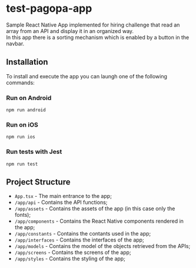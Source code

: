 # test-pagopa-app
Sample React Native App implemented for hiring challenge that read an array from an API and display it in an organized way.\
In this app there is a sorting mechanism which is enabled by a button in the navbar.

## Installation

To install and execute the app you can laungh one of the following commands:

### Run on Android

`npm run android`

### Run on iOS

`npm run ios`

### Run tests with Jest

`npm run test`

## Project Structure

- `App.tsx` - The main entrance to the app;
- `/app/api` - Contains the API functions;
- `/app/assets` - Contains the assets of the app (in this case only the fonts);
- `/app/components` - Contains the React Native components rendered in the app;
- `/app/constants` - Contains the contants used in the app;
- `/app/interfaces` - Contains the interfaces of the app;
- `/app/models` - Contains the model of the objects retrieved from the APIs;
- `/app/screens` - Contains the screens of the app;
- `/app/styles` - Contains the styling of the app;